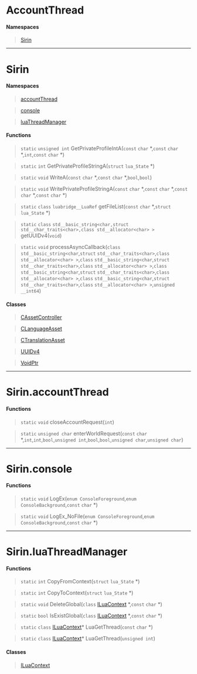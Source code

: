 # AccountThread
 
#### Namespaces
 
> [Sirin](lua/threads/AccountThread.md#Sirin)
 
---
# Sirin
 
#### Namespaces
 
> [accountThread](lua/threads/AccountThread.md#SirinaccountThread)
 
> [console](lua/threads/AccountThread.md#Sirinconsole)
 
> [luaThreadManager](lua/threads/AccountThread.md#SirinluaThreadManager)
 
#### Functions
 
> `static` `unsigned int` GetPrivateProfileIntA(`const` `char` *,`const` `char` *,`int`,`const` `char` *)
 
> `static` `int` GetPrivateProfileStringA(`struct` `lua_State` *)
 
> `static` `void` WriteA(`const` `char` *,`const` `char` *,`bool`,`bool`)
 
> `static` `void` WritePrivateProfileStringA(`const` `char` *,`const` `char` *,`const` `char` *,`const` `char` *)
 
> `static` `class` `luabridge__LuaRef` getFileList(`const` `char` *,`struct` `lua_State` *)
 
> `static` `class` `std__basic_string<char,struct std__char_traits<char>,class std__allocator<char> >` getUUIDv4(`void`)
 
> `static` `void` processAsyncCallback(`class` `std__basic_string<char`,`struct` `std__char_traits<char>`,`class` `std__allocator<char> >`,`class` `std__basic_string<char`,`struct` `std__char_traits<char>`,`class` `std__allocator<char> >`,`class` `std__basic_string<char`,`struct` `std__char_traits<char>`,`class` `std__allocator<char> >`,`class` `std__basic_string<char`,`struct` `std__char_traits<char>`,`class` `std__allocator<char> >`,`unsigned __int64`)
 
#### Classes
 
> [CAssetController](lua/classes/CAssetController.md)
 
> [CLanguageAsset](lua/classes/CLanguageAsset.md)
 
> [CTranslationAsset](lua/classes/CTranslationAsset.md)
 
> [UUIDv4](lua/classes/UUIDv4.md)
 
> [VoidPtr](lua/classes/VoidPtr.md)
 
---
# Sirin.accountThread
 
#### Functions
 
> `static` `void` closeAccountRequest(`int`)
 
> `static` `unsigned char` enterWorldRequest(`const` `char` *,`int`,`int`,`bool`,`unsigned int`,`bool`,`bool`,`unsigned char`,`unsigned char`)
 
---
# Sirin.console
 
#### Functions
 
> `static` `void` LogEx(`enum ConsoleForeground`,`enum ConsoleBackground`,`const` `char` *)
 
> `static` `void` LogEx_NoFile(`enum ConsoleForeground`,`enum ConsoleBackground`,`const` `char` *)
 
---
# Sirin.luaThreadManager
 
#### Functions
 
> `static` `int` CopyFromContext(`struct` `lua_State` *)
 
> `static` `int` CopyToContext(`struct` `lua_State` *)
 
> `static` `void` DeleteGlobal(`class` [ILuaContext](lua/classes/ILuaContext.md) *,`const` `char` *)
 
> `static` `bool` IsExistGlobal(`class` [ILuaContext](lua/classes/ILuaContext.md) *,`const` `char` *)
 
> `static` `class` [ILuaContext](lua/classes/ILuaContext.md)* LuaGetThread(`const` `char` *)
 
> `static` `class` [ILuaContext](lua/classes/ILuaContext.md)* LuaGetThread(`unsigned int`)
 
#### Classes
 
> [ILuaContext](lua/classes/ILuaContext.md)
 
